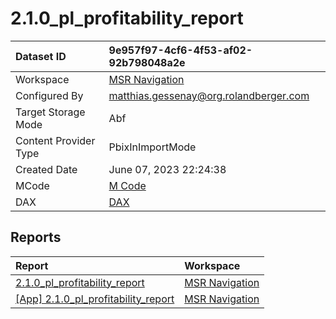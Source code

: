 



# 2.1.0_pl_profitability_report

|Dataset ID|9e957f97-4cf6-4f53-af02-92b798048a2e|
| :--- | :--- |
|Workspace|[MSR Navigation](../Workspaces/MSR-Navigation.md)|
|Configured By|matthias.gessenay@org.rolandberger.com|
|Target Storage Mode|Abf|
|Content Provider Type|PbixInImportMode|
|Created Date|June 07, 2023 22:24:38|
|MCode|[M Code](./2.1.0_pl_profitability_report/mcode.md)|
|DAX|[DAX](./2.1.0_pl_profitability_report/dax.md)|

## Reports

|Report|Workspace|
| :--- | :--- |
|[2.1.0_pl_profitability_report](../Reports/2.1.0_pl_profitability_report.md)|[MSR Navigation](../Workspaces/MSR-Navigation.md)|
|[[App] 2.1.0_pl_profitability_report](../Reports/[App]-2.1.0_pl_profitability_report.md)|[MSR Navigation](../Workspaces/MSR-Navigation.md)|
